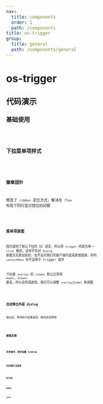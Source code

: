 ```yaml
---
nav:
  title: components
  order: 1
  path: /components
title: os-trigger
group:
  title: general
  path: /components/general
---
```


# os-trigger

## 代码演示

### 基础使用

<code src="../demos/trigger/simple.tsx" />

### 下拉菜单项样式

<code src="../demos/trigger/menu-style.tsx" />

### 徽章固针

修改了 `ribbon` 定位方式，解决在 `flex` 布局下同行显示错位的问题

<code src="../demos/trigger/badge.tsx" />

### 菜单项嵌套

因为提供了默认下拉的 UI 语言，所以将 `trigger` 内敛为单一 `click` 模式，这样不仅对 `Dialog` 嵌套交互更加友好，也不会对我们的客户操作造成直觉困惑，同时 `contextMenu` 也不适用于 trigger 组件

下拉框 `overlay` 的 `zIndex` 默认比常用 `modal`, `drawer` 要高，所以会形成遮挡，我们可以调整 `overlayZIndex` 来调整

<code src="../demos/trigger/in-menu.tsx" />

### 自动弹出外层 dialog

弹出后，等待执行结果返回，期间自动禁用

<code src="../demos/trigger/auto-open.tsx" />

### 嵌套反馈

<code src="../demos/trigger/nesting.tsx" />

### 异步操作，同步设置 loading

<code src="../demos/trigger/async-request.tsx" />

### 异步获取下拉菜单

<code src="../demos/trigger/async-menu.tsx" />

### 提示信息

<code src="../demos/trigger/tooltip.tsx" />

### 简单样式

<code src="../demos/trigger/plain.tsx" />

### 上传文件

<code src="../demos/trigger/upload.tsx" />

<!-- <API exports='["TriggerButtonSettings", "TriggerButtonAPI", "TriggerButtonRequests"]' src="../components/trigger/index.tsx"></API> -->

<!-- <API exports='["TriggerDropdownSettings", "TriggerDropdownAPI", "TriggerDropdownRequests"]' src="../components/trigger/index.tsx"></API> -->
